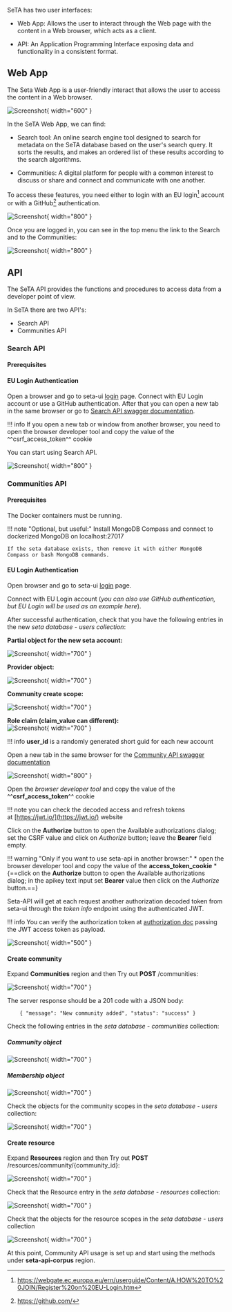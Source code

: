 
SeTA has two user interfaces:

- Web App: Allows the user to interact through the Web page with the content in a Web browser, which acts as a client.

- API: An Application Programming Interface exposing data and functionality in a consistent format.


## Web App
The Seta Web App is a user-friendly interact that allows the user to access the content in a Web browser. 
 
 ![Screenshot](../img/main_screen.jpg){ width="600" }


In the SeTA Web App, we can find:

- Search tool: An online search engine tool designed to search for metadata on the SeTA database based on the user's search query. It sorts the results, and makes an ordered list of these results according to the search algorithms.

- Communities: A digital platform for people with a common interest to discuss or share and connect and communicate with one another.

To access these features, you need either to login with an EU login[^1] account or with a GitHub[^2] authentication.


 ![Screenshot](../img/login.jpg){ width="800" }


Once you are logged in, you can see in the top menu the link to the Search and to the Communities:


 ![Screenshot](../img/seta_menu.png){ width="800" }


## API

The SeTA API provides the functions and procedures to access data from a developer point of view.

In SeTA there are two API's:   
- Search API    
- Communities API 

### Search API


#### Prerequisites


#### EU Login Authentication

Open a browser and go to seta-ui [login](/login) page. Connect with EU Login account or use a GitHub authentication. After that you can open a new tab in the same browser or go to [Search API swagger documentation](/seta-api/doc).


!!! info
    If you open a new tab or window from another browser, you need to open the browser developer tool and copy the value of the ^^csrf_access_token^^ cookie 

You can start using Search API.

![Screenshot](../img/search_api.jpg){ width="800" }




### Communities API 


#### Prerequisites

The Docker containers must be running.

!!! note "Optional, but useful:" 
    Install MongoDB Compass and connect to dockerized MongoDB on localhost:27017

    If the seta database exists, then remove it with either MongoDB Compass or bash MongoDB commands.

#### EU Login Authentication

Open browser and go to seta-ui [login](/login) page.

Connect with EU Login account (*you can also use GitHub authentication, but EU Login will be used as an example here*).

After successful authentication, check that you have the following entries in the new *seta database - users collection*:      



**Partial object for the new seta account:**

![Screenshot](../img/db_usr_collection.png){ width="700" }       
<!--```
    {
        "user_id": "5Mq7bNYnhtaiS6BDLvcZ",
        "email": "email@domain",
        "user_type": "user",
        "status": "active",
    }
```-->


**Provider object:**

![Screenshot](../img/Provider_object.png){ width="700" } 

<!--```
    {
        "user_id": "5Mq7bNYnhtaiS6BDLvcZ",
        "provider_uid": "ecas_id",
        "provider": "ECAS",
        "first_name": "First name",
        "last_name": "Last name",
        "domain": "eu.europa.ec"
    }
``` -->




**Community create scope:**

![Screenshot](../img/community_create_scope.png){ width="700" }    
<!--```
    {
        "user_id": "5Mq7bNYnhtaiS6BDLvcZ",
        "system_scope": "/seta/community/create",
        "area": "community"
    }
```-->


**Role claim (claim_value can different):**      
![Screenshot](../img/role_claim.png){ width="700" }

<!--```
    {
        "user_id": "5Mq7bNYnhtaiS6BDLvcZ",
        "claim_type": "roles",
        "claim_value": "Administrator"
    }
```-->

!!! info
    **user_id** is a randomly generated short guid for each new account



Open a new tab in the same browser for the [Community API swagger documentation](/api/communities/v1/doc)

![Screenshot](../img/communities_api.png){ width="800" }


Open the *browser developer tool* and copy the value of the ^^**csrf_access_token**^^ cookie

!!! note
    you can check the decoded access and refresh tokens at [https://jwt.io/](https://jwt.io/) website

Click on the **Authorize** button to open the Available authorizations dialog; set the CSRF value and click on *Authorize* button; leave the **Bearer** field empty.


!!! warning "Only if you want to use seta-api in another browser:"
    * open the browser developer tool and copy the value of the **access_token_cookie**
    * {==click on the **Authorize** button to open the Available authorizations dialog; in the apikey text input set **Bearer** value then click on the *Authorize* button.==}

Seta-API will get at each request another authorization decoded token from seta-ui through the *token info* endpoint using the authenticated JWT.

!!! info 
    You can verify the authorization token at [authorization doc](/authorization/v1/doc) passing the JWT access token as payload.



![Screenshot](../img/authorize.png){ width="500" }


#### Create community

Expand **Communities** region and then Try out **POST** /communities:

![Screenshot](../img/create_community.png){ width="700" }


The server response should be a 201 code with a JSON body:
```
    { "message": "New community added", "status": "success" }
```

Check the following entries in the *seta database - communities* collection:

##### Community object



![Screenshot](../img/community_object.png){ width="700" }
<!--```
    {
        "community_id": "seta",
        "title": "Seta",
        "description": "Seta community",
        "membership": "closed",
        "data_type": "evidence",
        "status": "active",
        "creator_id": "5Mq7bNYnhtaiS6BDLvcZ"
    }
```-->


##### Membership object


![Screenshot](../img/membership_object.png){ width="700" }




<!--
```
    {
        "community_id": "seta",
        "user_id": "5Mq7bNYnhtaiS6BDLvcZ",
        "role": "CommunityOwner",
        "join_date": "2023-03-06T17:34:48.538+00:00",
        "status": "active"
    }
```
-->



Check the objects for the community scopes in the *seta database - users* collection:

![Screenshot](../img/seta_usr_scope.png){ width="700" }

<!--
```
    {
        "user_id": "5Mq7bNYnhtaiS6BDLvcZ",
        "community_id": "seta",
        "community_scope": "/seta/community/owner"
    },
    {
        "user_id": "5Mq7bNYnhtaiS6BDLvcZ",
        "community_id": "seta",
        "community_scope": "/seta/community/manager"
    },
    {
        "user_id": "5Mq7bNYnhtaiS6BDLvcZ",
        "community_id": "seta",
        "community_scope": "/seta/community/invite"
    },
    {
        "user_id": "5Mq7bNYnhtaiS6BDLvcZ",
        "community_id": "seta",
        "community_scope": "/seta/community/membership/approve"
    },
    {
        "user_id": "5Mq7bNYnhtaiS6BDLvcZ",
        "community_id": "seta",
        "community_scope": "/seta/resource/create"
    }
```
-->




#### Create resource

Expand **Resources** region and then Try out **POST** /resources/community/{community_id}:

![Screenshot](../img/create-resource.png){ width="700" }


Check that the Resource entry in the *seta database - resources* collection:

![Screenshot](../img/resource_community.png){ width="700" }      



<!--```
    {
        "resource_id": "cordis",
        "community_id": "seta",
        "title": "Cordis",
        "abstract": "Cordis resource",
        "access": "community",
        "limits": {"total_files_no": 50,"total_storage_mb": 1024,"file_size_mb": 50},
        "status": "active",
        "creator_id": "5Mq7bNYnhtaiS6BDLvcZ"
    }
```-->

Check that the objects for the resource scopes in the *seta database - users* collection

![Screenshot](../img/usrs_resources.png){ width="700" }



<!--```
    {
        "user_id": "5Mq7bNYnhtaiS6BDLvcZ",
        "resource_id": "cordis",
        "resource_scope": "/seta/resource/edit"
    },
    {
        "user_id": "5Mq7bNYnhtaiS6BDLvcZ",
        "resource_id": "cordis",
        "resource_scope": "/seta/resource/data/add"
    },
    {
        "user_id": "5Mq7bNYnhtaiS6BDLvcZ",
        "resource_id": "cordis",
        "resource_scope": "/seta/resource/data/delete"
    }
```
-->


At this point, Community API usage is set up and start using the methods under **seta-api-corpus** region.


[^1]:https://webgate.ec.europa.eu/ern/userguide/Content/A.HOW%20TO%20JOIN/Register%20on%20EU-Login.htm
[^2]:https://github.com/